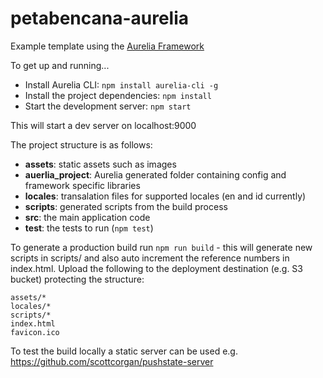 # petabencana-aurelia

Example template using the [Aurelia Framework](http://aurelia.io/)

To get up and running...

- Install Aurelia CLI: `npm install aurelia-cli -g`
- Install the project dependencies: `npm install`
- Start the development server: `npm start`

This will start a dev server on localhost:9000

The project structure is as follows:

- **assets**: static assets such as images
- **auerlia_project**: Aurelia generated folder containing config and framework specific libraries
- **locales**: transalation files for supported locales (en and id currently)
- **scripts**: generated scripts from the build process
- **src**: the main application code
- **test**: the tests to run (`npm test`)

To generate a production build run `npm run build` - this will generate new scripts in scripts/ and also auto increment the reference numbers in index.html.  Upload the following to the deployment destination (e.g. S3 bucket) protecting the structure:

```
assets/*
locales/*
scripts/*
index.html
favicon.ico
```

To test the build locally a static server can be used e.g. https://github.com/scottcorgan/pushstate-server
